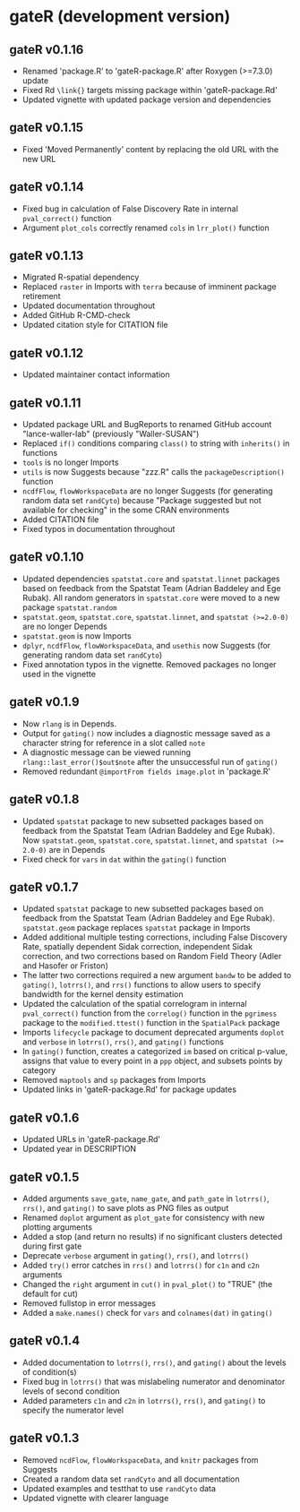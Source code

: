 # gateR (development version)

## gateR v0.1.16
* Renamed 'package.R' to 'gateR-package.R' after Roxygen (>=7.3.0) update
* Fixed Rd `\link{}` targets missing package within 'gateR-package.Rd'
* Updated vignette with updated package version and dependencies

## gateR v0.1.15
* Fixed 'Moved Permanently' content by replacing the old URL with the new URL

## gateR v0.1.14
* Fixed bug in calculation of False Discovery Rate in internal `pval_correct()` function
* Argument `plot_cols` correctly renamed `cols` in `lrr_plot()` function

## gateR v0.1.13
* Migrated R-spatial dependency
* Replaced `raster` in Imports with `terra` because of imminent package retirement
* Updated documentation throughout
* Added GitHub R-CMD-check
* Updated citation style for CITATION file

## gateR v0.1.12
* Updated maintainer contact information

## gateR v0.1.11
* Updated package URL and BugReports to renamed GitHub account "lance-waller-lab" (previously "Waller-SUSAN")
* Replaced `if()` conditions comparing `class()` to string with `inherits()` in functions
* `tools` is no longer Imports
* `utils` is now Suggests because "zzz.R" calls the `packageDescription()` function
* `ncdfFlow`, `flowWorkspaceData` are no longer Suggests (for generating random data set `randCyto`) because "Package suggested but not available for checking" in the some CRAN environments
* Added CITATION file
* Fixed typos in documentation throughout

## gateR v0.1.10
* Updated dependencies `spatstat.core` and `spatstat.linnet` packages based on feedback from the Spatstat Team (Adrian Baddeley and Ege Rubak). All random generators in `spatstat.core` were moved to a new package `spatstat.random`
* `spatstat.geom`, `spatstat.core`, `spatstat.linnet`, and `spatstat (>=2.0-0)` are no longer Depends
* `spatstat.geom` is now Imports
* `dplyr`, `ncdfFlow`, `flowWorkspaceData`, and `usethis` now Suggests (for generating random data set `randCyto`)
* Fixed annotation typos in the vignette. Removed packages no longer used in the vignette 

## gateR v0.1.9
* Now `rlang` is in Depends. 
* Output for `gating()` now includes a diagnostic message saved as a character string for reference in a slot called `note`
* A diagnostic message can be viewed running `rlang::last_error()$out$note` after the unsuccessful run of `gating()`
* Removed redundant `@importFrom fields image.plot` in 'package.R'

## gateR v0.1.8
* Updated `spatstat` package to new subsetted packages based on feedback from the Spatstat Team (Adrian Baddeley and Ege Rubak). Now `spatstat.geom`, `spatstat.core`, `spatstat.linnet`, and `spatstat (>= 2.0-0)` are in Depends
* Fixed check for `vars` in `dat` within the `gating()` function

## gateR v0.1.7
* Updated `spatstat` package to new subsetted packages based on feedback from the Spatstat Team (Adrian Baddeley and Ege Rubak). `spatstat.geom` package replaces `spatstat` package in Imports
* Added additional multiple testing corrections, including False Discovery Rate, spatially dependent Sidak correction, independent Sidak correction, and two corrections based on Random Field Theory (Adler and Hasofer or Friston)
* The latter two corrections required a new argument `bandw` to be added to `gating()`, `lotrrs()`, and `rrs()` functions to allow users to specify bandwidth for the kernel density estimation
* Updated the calculation of the spatial correlogram in internal `pval_correct()` function from the `correlog()` function in the `pgrimess` package to the `modified.ttest()` function in the `SpatialPack` package
* Imports `lifecycle` package to document deprecated arguments `doplot` and `verbose` in `lotrrs()`, `rrs()`, and `gating()` functions
* In `gating()` function, creates a categorized `im` based on critical p-value, assigns that value to every point in a `ppp` object, and subsets points by category
* Removed `maptools` and `sp` packages from Imports
* Updated links in 'gateR-package.Rd' for package updates

## gateR v0.1.6
* Updated URLs in 'gateR-package.Rd'
* Updated year in DESCRIPTION

## gateR v0.1.5
* Added arguments `save_gate`, `name_gate`, and `path_gate` in `lotrrs()`, `rrs()`, and `gating()` to save plots as PNG files as output
* Renamed `doplot` argument as `plot_gate` for consistency with new plotting arguments
* Added a stop (and return no results) if no significant clusters detected during first gate
* Deprecate `verbose` argument in `gating()`, `rrs()`, and `lotrrs()`
* Added `try()` error catches in `rrs()` and `lotrrs()` for `c1n` and `c2n` arguments
* Changed the `right` argument in `cut()` in `pval_plot()` to "TRUE" (the default for cut)
* Removed fullstop in error messages
* Added a `make.names()` check for `vars` and `colnames(dat)` in `gating()`

## gateR v0.1.4
* Added documentation to `lotrrs()`, `rrs()`, and `gating()` about the levels of condition(s)
* Fixed bug in `lotrrs()` that was mislabeling numerator and denominator levels of second condition
* Added parameters `c1n` and `c2n` in `lotrrs()`, `rrs()`, and `gating()` to specify the numerator level

## gateR v0.1.3
* Removed `ncdFlow`, `flowWorkspaceData`, and `knitr` packages from Suggests
* Created a random data set `randCyto` and all documentation
* Updated examples and testthat to use `randCyto` data
* Updated vignette with clearer language
